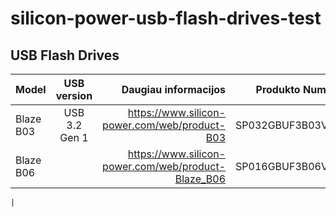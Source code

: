 # silicon-power-usb-flash-drives-test

## USB Flash Drives
| Model        | USB version           | Daugiau informacijos  | Produkto Numeris | Talpa |
| ------------- |:-------------:| -----:| -----:| -----:|
| Blaze B03      | USB 3.2 Gen 1 | https://www.silicon-power.com/web/product-B03 | SP032GBUF3B03V1W | 32GB |
| Blaze B06      |       |   https://www.silicon-power.com/web/product-Blaze_B06 | SP016GBUF3B06V1W | 16GB |



	| 
